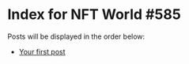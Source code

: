 # Index for NFT World #585
Posts will be displayed in the order below:

- [Your first post](./001-first.md)

